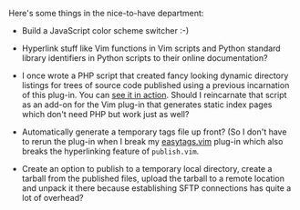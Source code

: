 Here's some things in the nice-to-have department:

 * Build a JavaScript color scheme switcher :-)

 * Hyperlink stuff like Vim functions in Vim scripts and Python standard
   library identifiers in Python scripts to their online documentation?

 * I once wrote a PHP script that created fancy looking dynamic directory
   listings for trees of source code published using a previous incarnation of
   this plug-in. You can [see it in action][autoindex]. Should I reincarnate
   that script as an add-on for the Vim plug-in that generates static index
   pages which don't need PHP but work just as well?

 * Automatically generate a temporary tags file up front? (So I don't have to
   rerun the plug-in when I break my [easytags.vim][easytags] plug-in which
   also breaks the hyperlinking feature of `publish.vim`.

 * Create an option to publish to a temporary local directory, create a tarball
   from the published files, upload the tarball to a remote location and unpack
   it there because establishing SFTP connections has quite a lot of overhead?


[autoindex]: http://peterodding.com/code/vim/profile
[easytags]: http://peterodding.com/code/vim/easytags
